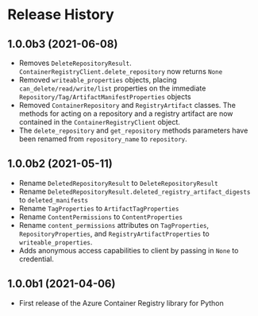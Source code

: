 # Release History

## 1.0.0b3 (2021-06-08)
* Removes `DeleteRepositoryResult`. `ContainerRegistryClient.delete_repository` now returns `None`
* Removed `writeable_properties` objects, placing `can_delete/read/write/list` properties on the immediate `Repository/Tag/ArtifactManifestProperties` objects
* Removed `ContainerRepository` and `RegistryArtifact` classes. The methods for acting on a repository and a registry artifact are now contained in the `ContainerRegistryClient` object.
* The `delete_repository` and `get_repository` methods parameters have been renamed from `repository_name` to `repository`.

## 1.0.0b2 (2021-05-11)
* Rename `DeletedRepositoryResult` to `DeleteRepositoryResult`
* Rename `DeletedRepositoryResult.deleted_registry_artifact_digests` to `deleted_manifests`
* Rename `TagProperties` to `ArtifactTagProperties`
* Rename `ContentPermissions` to `ContentProperties`
* Rename `content_permissions` attributes on `TagProperties`, `RepositoryProperties`, and `RegistryArtifactProperties` to `writeable_properties`.
* Adds anonymous access capabilities to client by passing in `None` to credential.

## 1.0.0b1 (2021-04-06)
* First release of the Azure Container Registry library for Python
